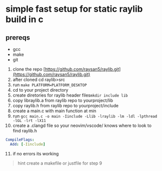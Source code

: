 # simple fast setup for static raylib build in c

## prereqs

- gcc
- make
- git

1. clone the repo
   [https://github.com/raysan5/raylib.git](https://github.com/raysan5/raylib.git)
2. after cloned cd raylib>src
3. run `make PLATFORM=PLATFORM_DESKTOP`
4. cd to your project directory
5. create diretories for raylib header files`mkdir include lib`
6. copy libraylib.a from raylib repo to yourproject/lib
7. copy raylib.h from raylib repo to yourproject/include
8. create a main.c with main function at min
9. run `gcc main.c -o main -Iinclude -Llib -lraylib -lm -ldl -lpthread -lGL -lrt -lX11`
10. create a .clangd file so your neovim/vscode/ knows where to look to find raylib.h

```yaml
CompileFlags:
  Add: [-Iinclude]
```

11. if no errors its working

> hint
> create a makefile or justfile for step 9
